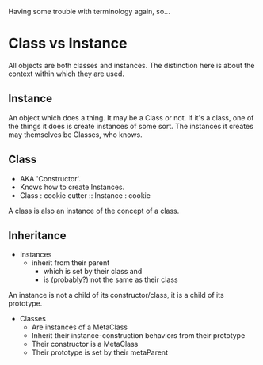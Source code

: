Having some trouble with terminology again, so...

# Class vs Instance

All objects are both classes and instances. The distinction here is about the
context within which they are used.

## Instance

An object which does a thing. It may be a Class or not. If it's a class, one
of the things it does is create instances of some sort. The instances it
creates may themselves be Classes, who knows.

## Class

- AKA 'Constructor'.
- Knows how to create Instances.
- Class : cookie cutter :: Instance : cookie

A class is also an instance of the concept of a class.

## Inheritance

- Instances
  - inherit from their parent
    - which is set by their class and
    - is (probably?) not the same as their class

An instance is not a child of its constructor/class, it is a child of its
prototype.

- Classes
  - Are instances of a MetaClass
  - Inherit their instance-construction behaviors from their prototype
  - Their constructor is a MetaClass
  - Their prototype is set by their metaParent

